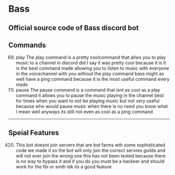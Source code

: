 # Bass
Official source code of Bass discord bot
---
## Commands
69. play
The play command is a pretty coolcommand that allws you to play music to a channel in discord did I say it was pretty cool because it is it is the best command made allowing you to listen to music with everyone in the voicechannel with you without the play command bass might as well have a ping command because it is the most useful command every made
420. pause
The pause command is a command that isnt as cool as a play command it allows you to pause the music playing in the channel best for times when you want to not be playing music but not very useful because who would pause music when there is no need you know what I mean well anyways its still not even as cool as a ping command
---
## Speial Features
420. This bot doesnt join servers that are bot farms wth some sophisticated code we made it so the bot will only join the correct servres guilds and will not ever join the wrong one this has not been tested because there is no way to bypass it and if you do you must be a hackeer and should work for the fbi or smth idk its a good feature